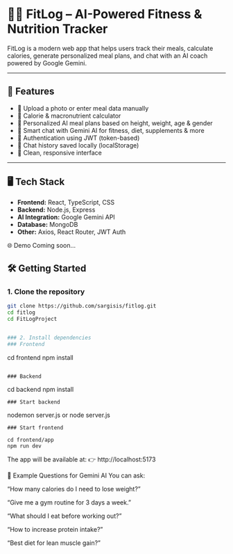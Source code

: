 # 🏋️‍♂️ FitLog – AI-Powered Fitness & Nutrition Tracker

FitLog is a modern web app that helps users track their meals, calculate calories, generate personalized meal plans, and chat with an AI coach powered by Google Gemini.

---

## 🚀 Features

- 📸 Upload a photo or enter meal data manually
- 🧮 Calorie & macronutrient calculator
- 🥗 Personalized AI meal plans based on height, weight, age & gender
- 💬 Smart chat with Gemini AI for fitness, diet, supplements & more
- 🔐 Authentication using JWT (token-based)
- 💾 Chat history saved locally (localStorage)
- 🎨 Clean, responsive interface

---

## 🖥️ Tech Stack

- **Frontend:** React, TypeScript, CSS
- **Backend:** Node.js, Express
- **AI Integration:** Google Gemini API
- **Database:** MongoDB
- **Other:** Axios, React Router, JWT Auth


🌐 Demo
Coming soon… 

## 🛠️ Getting Started

### 1. Clone the repository

```bash
git clone https://github.com/sargisis/fitlog.git
cd fitlog
cd FitLogProject


### 2. Install dependencies
### Frontend
```
cd frontend
npm install
```

### Backend
```
cd backend
npm install
```
### Start backend
```
nodemon server.js
or node server.js
```
### Start frontend

cd frontend/app
npm run dev
```
The app will be available at:
👉 http://localhost:5173

🧠 Example Questions for Gemini AI
You can ask:

“How many calories do I need to lose weight?”

“Give me a gym routine for 3 days a week.”

“What should I eat before working out?”

“How to increase protein intake?”

“Best diet for lean muscle gain?”
